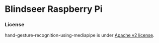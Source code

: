 # Blindseer Raspberry Pi
### License
hand-gesture-recognition-using-mediapipe is under [Apache v2 license](LICENSE).
